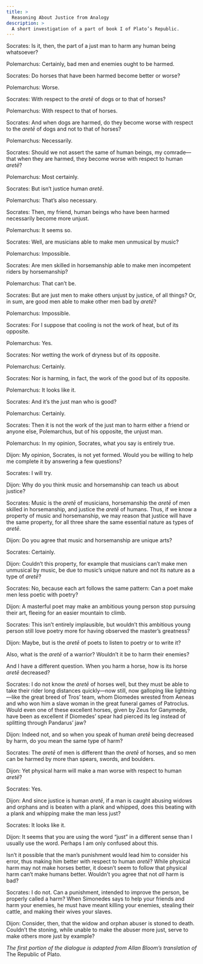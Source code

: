 ```yaml
---
title: >
  Reasoning About Justice from Analogy
description: >
  A short investigation of a part of book I of Plato’s Republic.
---
```


<span class="sc">Socrates:</span> Is it, then, the part of a just man to harm any human being whatsoever?

<span class="sc">Polemarchus:</span> Certainly, bad men and enemies ought to be harmed.

<span class="sc">Socrates:</span> Do horses that have been harmed become better or worse?

<span class="sc">Polemarchus:</span> Worse.

<span class="sc">Socrates:</span> With respect to the _aretē_ of dogs or to that of horses?

<span class="sc">Polemarchus:</span> With respect to that of horses.

<span class="sc">Socrates:</span> And when dogs are harmed, do they become worse with respect to the _aretē_ of dogs and not to that of horses?

<span class="sc">Polemarchus:</span> Necessarily.

<span class="sc">Socrates:</span> Should we not assert the same of human beings, my comrade—that when they are harmed, they become worse with respect to human _aretē_?

<span class="sc">Polemarchus:</span> Most certainly.

<span class="sc">Socrates:</span> But isn’t justice human _aretē_.

<span class="sc">Polemarchus:</span> That’s also necessary.

<span class="sc">Socrates:</span> Then, my friend, human beings who have been harmed necessarily become more unjust.

<span class="sc">Polemarchus:</span> It seems so.

<span class="sc">Socrates:</span> Well, are musicians able to make men unmusical by music?

<span class="sc">Polemarchus:</span> Impossible.

<span class="sc">Socrates:</span> Are men skilled in horsemanship able to make men incompetent riders by horsemanship?

<span class="sc">Polemarchus:</span> That can’t be.

<span class="sc">Socrates:</span> But are just men to make others unjust by justice, of all things? Or, in sum, are good men able to make other men bad by _aretē_?

<span class="sc">Polemarchus:</span> Impossible.

<span class="sc">Socrates:</span> For I suppose that cooling is not the work of heat, but of its opposite.

<span class="sc">Polemarchus:</span> Yes.

<span class="sc">Socrates:</span> Nor wetting the work of dryness but of its opposite.

<span class="sc">Polemarchus:</span> Certainly.

<span class="sc">Socrates:</span> Nor is harming, in fact, the work of the good but of its opposite.

<span class="sc">Polemarchus:</span> It looks like it.

<span class="sc">Socrates:</span> And it’s the just man who is good?

<span class="sc">Polemarchus:</span> Certainly.

<span class="sc">Socrates:</span> Then it is not the work of the just man to harm either a friend or anyone else, Polemarchus, but of his opposite, the unjust man.

<span class="sc">Polemarchus:</span> In my opinion, Socrates, what you say is entirely true.

<span class="sc">Dijon:</span> My opinion, Socrates, is not yet formed. Would you be willing to help me complete it by answering a few questions?

<span class="sc">Socrates:</span> I will try.

<span class="sc">Dijon:</span> Why do you think music and horsemanship can teach us about justice?

<span class="sc">Socrates:</span> Music is the _aretē_ of musicians, horsemanship the _aretē_ of men skilled in horsemanship, and justice the _aretē_ of humans. Thus, if we know a property of music and horsemanship, we may reason that justice will have the same property, for all three share the same essential nature as types of _aretē_.

<span class="sc">Dijon:</span> Do you agree that music and horsemanship are unique arts?

<span class="sc">Socrates:</span> Certainly.

<span class="sc">Dijon:</span> Couldn’t this property, for example that musicians can’t make men unmusical by music, be due to music’s unique nature and not its nature as a type of _aretē_?

<span class="sc">Socrates:</span> No, because each art follows the same pattern: Can a poet make men less poetic with poetry?

<span class="sc">Dijon:</span> A masterful poet may make an ambitious young person stop pursuing their art, fleeing for an easier mountain to climb.

<span class="sc">Socrates:</span> This isn’t entirely implausible, but wouldn’t this ambitious young person still love poetry more for having observed the master’s greatness?

<span class="sc">Dijon:</span> Maybe, but is the _aretē_ of poets to listen to poetry or to write it?

Also, what is the _aretē_ of a warrior? Wouldn’t it be to harm their enemies?

And I have a different question. When you harm a horse, how is its horse _aretē_ decreased?

<span class="sc">Socrates:</span> I do not know the _aretē_ of horses well, but they must be able to take their rider long distances quickly—now still, now galloping like lightning—like the great breed of Tros’ team, whom Diomedes wrested from Aeneas and who won him a slave woman in the great funeral games of Patroclus. Would even one of these excellent horses, given by Zeus for Ganymede, have been as excellent if Diomedes’ spear had pierced its leg instead of splitting through Pandarus’ jaw?

<span class="sc">Dijon:</span> Indeed not, and so when you speak of human _aretē_ being decreased by harm, do you mean the same type of harm?

<span class="sc">Socrates:</span> The _aretē_ of men is different than the _aretē_ of horses, and so men can be harmed by more than spears, swords, and boulders.

<span class="sc">Dijon:</span> Yet physical harm will make a man worse with respect to human _aretē_?

<span class="sc">Socrates:</span> Yes.

<span class="sc">Dijon:</span> And since justice is human _aretē_, if a man is caught abusing widows and orphans and is beaten with a plank and whipped, does this beating with a plank and whipping make the man less just?

<span class="sc">Socrates:</span> It looks like it.

<span class="sc">Dijon:</span> It seems that you are using the word “just” in a different sense than I usually use the word. Perhaps I am only confused about this.

Isn’t it possible that the man’s punishment would lead him to consider his error, thus making him better with respect to human _aretē_? While physical harm may not make horses better, it doesn’t seem to follow that physical harm can’t make humans better. Wouldn’t you agree that not _all_ harm is bad?

<span class="sc">Socrates:</span> I do not. Can a punishment, intended to improve the person, be properly called a harm? When Simonedes says to help your friends and harm your enemies, he must have meant killing your enemies, stealing their cattle, and making their wives your slaves.

<span class="sc">Dijon:</span> Consider, then, that the widow and orphan abuser is stoned to death. Couldn’t the stoning, while unable to make the abuser more just, serve to make others more just by example?

*The first portion of the dialogue is adapted from Allan Bloom’s translation of* The Republic of Plato.
